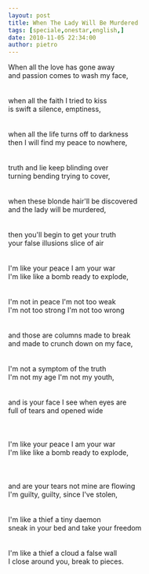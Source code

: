 ```yaml
---
layout: post
title: When The Lady Will Be Murdered
tags: [speciale,onestar,english,]
date: 2010-11-05 22:34:00
author: pietro
---
```

When all the love has gone away<br/>and passion comes to wash my face,<br/><br/><br/>when all the faith I tried to kiss<br/>is swift a silence, emptiness,<br/><br/><br/>when all the life turns off to darkness<br/>then I will find my peace to nowhere,<br/><br/><br/>truth and lie keep blinding over<br/>turning bending trying to cover,<br/><br/><br/>when these blonde hair'll be discovered<br/>and the lady will be murdered,<br/><br/><br/>then you'll begin to get your truth<br/>your false illusions slice of air<br/><br/><br/>I'm like your peace I am your war<br/>I'm like like a bomb ready to explode,<br/><br/><br/>I'm not in peace I'm not too weak<br/>I'm not too strong I'm not too wrong<br/><br/><br/>and those are columns made to break<br/>and made to crunch down on my face,<br/><br/><br/>I'm not a symptom of the truth<br/>I'm not my age I'm not my youth,<br/><br/><br/>and is your face I see when eyes are<br/>full of tears and opened wide<br/><br/><br/><br/>I'm like your peace I am your war<br/>I'm like like a bomb ready to explode,<br/><br/><br/><br/>and are your tears not mine are flowing<br/>I'm guilty, guilty, since I've stolen,<br/><br/><br/>I'm like a thief a tiny daemon<br/>sneak in your bed and take your freedom<br/><br/><br/>I'm like a thief a cloud a false wall<br/>I close around you, break to pieces.<br/>
